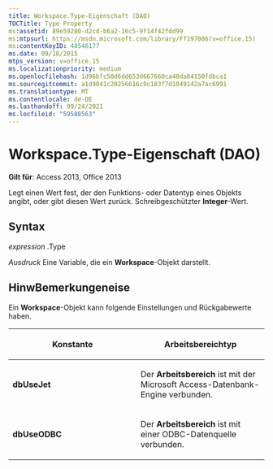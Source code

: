 ```yaml
---
title: Workspace.Type-Eigenschaft (DAO)
TOCTitle: Type Property
ms:assetid: 89e59280-d2cd-b6a2-16c5-9f14f42fdd99
ms:mtpsurl: https://msdn.microsoft.com/library/Ff197086(v=office.15)
ms:contentKeyID: 48546177
ms.date: 09/18/2015
mtps_version: v=office.15
ms.localizationpriority: medium
ms.openlocfilehash: 1d96bfc50d6dd653d667660ca48da84150fdbca1
ms.sourcegitcommit: a1d9041c20256616c9c183f7d1049142a7ac6991
ms.translationtype: MT
ms.contentlocale: de-DE
ms.lasthandoff: 09/24/2021
ms.locfileid: "59588563"
---
```

# <a name="workspacetype-property-dao"></a>Workspace.Type-Eigenschaft (DAO)


**Gilt für**: Access 2013, Office 2013

Legt einen Wert fest, der den Funktions- oder Datentyp eines Objekts angibt, oder gibt diesen Wert zurück. Schreibgeschützter **Integer**-Wert.

## <a name="syntax"></a>Syntax

*expression* .Type

*Ausdruck* Eine Variable, die ein **Workspace**-Objekt darstellt.

## <a name="remarks"></a>HinwBemerkungeneise

Ein **Workspace**-Objekt kann folgende Einstellungen und Rückgabewerte haben.

<table>
<colgroup>
<col style="width: 50%" />
<col style="width: 50%" />
</colgroup>
<thead>
<tr class="header">
<th><p>Konstante</p></th>
<th><p>Arbeitsbereichtyp</p></th>
</tr>
</thead>
<tbody>
<tr class="odd">
<td><p><strong>dbUseJet</strong></p></td>
<td><p>Der <strong>Arbeitsbereich</strong> ist mit der Microsoft Access-Datenbank-Engine verbunden.</p></td>
</tr>
<tr class="even">
<td><p><strong>dbUseODBC</strong></p></td>
<td><p>Der <strong>Arbeitsbereich</strong> ist mit einer ODBC-Datenquelle verbunden.</p></td>
</tr>
</tbody>
</table>

